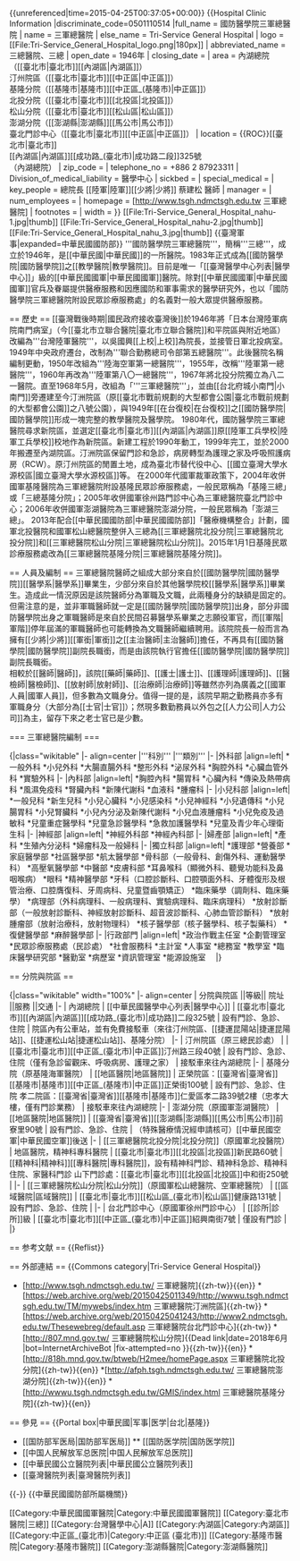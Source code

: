 {{unreferenced|time=2015-04-25T00:37:05+00:00}}
{{Hospital Clinic Information
|discriminate_code=0501110514
|full_name                      = 國防醫學院三軍總醫院
| name                          = 三軍總醫院
| else_name                     = Tri-Service General Hospital
| logo                          = [[File:Tri-Service_General_Hospital_logo.png|180px]]
| abbreviated_name              = 三總醫院、三總
| open_date                     = 1946年
| closing_date                  =
| area                          = 內湖總院（[[臺北市|臺北市]][[內湖區|內湖區]]）<br/>汀州院區（[[臺北市|臺北市]][[中正區|中正區]]）<br/>基隆分院（[[基隆市|基隆市]][[中正區_(基隆市)|中正區]]）<br/>北投分院（[[臺北市|臺北市]][[北投區|北投區]]）<br/>松山分院（[[臺北市|臺北市]][[松山區|松山區]]）<br/>澎湖分院（[[澎湖縣|澎湖縣]][[馬公市|馬公市]]）<br/>臺北門診中心（[[臺北市|臺北市]][[中正區|中正區]]）
| location                      = {{ROC}}[[臺北市|臺北市]]<br>[[內湖區|內湖區]][[成功路_(臺北市)|成功路二段]]325號<br>（內湖總院）
| zip_code                      = 
| telephone_no                  = +886 2 87923311
| Division_of_medical_liability = 醫學中心
| sickbed                       =
| special_medical               = 
| key_people                    = 總院長 [[陸軍|陸軍]][[少將|少將]] 蔡建松 醫師
| manager                       = 
| num_employees                 =
| homepage                      = [http://www.tsgh.ndmctsgh.edu.tw 三軍總醫院]
| footnotes                     =
| width                         = 
}}
[[File:Tri-Service_General_Hospital_nahu-1.jpg|thumb]]
[[File:Tri-Service_General_Hospital_nahu-2.jpg|thumb]]
[[File:Tri-Service_General_Hospital_nahu_3.jpg|thumb]]
{{臺灣軍事|expanded=中華民國國防部}} 
'''國防醫學院三軍總醫院'''，簡稱'''三總'''，成立於1946年，是[[中華民國|中華民國]]的一所醫院。1983年正式成為[[國防醫學院|國防醫學院]]之[[教學醫院|教學醫院]]。目前是唯一「[[臺灣醫學中心列表|醫學中心]]」級的[[中華民國國軍|中華民國國軍]]醫院。除對[[中華民國國軍|中華民國國軍]]官兵及眷屬提供醫療服務和因應國防和軍事需求的醫學研究外，也以「國防醫學院三軍總醫院附設民眾診療服務處」的名義對一般大眾提供醫療服務。

== 歷史 ==
[[臺灣戰後時期|國民政府接收臺灣後]]於1946年將「日本台灣陸軍病院南門病室」（今[[臺北市立聯合醫院|臺北市立聯合醫院]]和平院區與附近地區）改編為'''台灣陸軍醫院'''，以吳國興[[上校|上校]]為院長，並接管日軍北投病室。1949年中央政府遷台，改制為'''聯合勤務總司令部第五總醫院'''。此後醫院名稱編制更動，1950年改組為'''陸海空軍第一總醫院'''，1955年，改稱'''陸軍第一總醫院'''，1960年再改為'''陸軍第八〇一總醫院'''，1967年將北投分院獨立為八二一醫院。直至1968年5月，改組為「'''三軍總醫院'''」，並由[[台北府城小南門|小南門]]旁遷建至今汀洲院區（原[[臺北市戰前規劃的大型都會公園|臺北市戰前規劃的大型都會公園]]之八號公園），與1949年[[在台復校|在台復校]]之[[國防醫學院|國防醫學院]]形成一塊完整的教學醫院及醫學院。
1980年代，國防醫學院三軍總醫院尋求新院區，並選定[[臺北市|臺北市]][[內湖區|內湖區]]原[[陸軍工兵學校|陸軍工兵學校]]校地作為新院區。新建工程於1990年動工，1999年完工，並於2000年搬遷至內湖院區。汀洲院區保留門診和急診，病房轉型為護理之家及呼吸照護病房（RCW）。原汀州院區的閒置土地，成為臺北市替代役中心、[[國立臺灣大學水源校區|國立臺灣大學水源校區]]等。
在2000年代國軍裁軍政策下，2004年收併國軍基隆醫院為三軍總醫院附設基隆民眾診療服務處，一般民眾稱為「基隆三總」或「三總基隆分院」；2005年收併國軍徐州路門診中心為三軍總醫院臺北門診中心；2006年收併國軍澎湖醫院為三軍總醫院澎湖分院，一般民眾稱為「澎湖三總」。
2013年配合[[中華民國國防部|中華民國國防部]]「醫療機構整合」計劃，國軍北投醫院和國軍松山總醫院整併入三總為[[三軍總醫院北投分院|三軍總醫院北投分院]]和[[三軍總醫院松山分院|三軍總醫院松山分院]]。2015年1月1日基隆民眾診療服務處改為[[三軍總醫院基隆分院|三軍總醫院基隆分院]]。

== 人員及編制 ==
三軍總醫院醫師之組成大部分來自於[[國防醫學院|國防醫學院]][[醫學系|醫學系]]畢業生，少部分來自於其他醫學院校[[醫學系|醫學系]]畢業生。造成此一情況原因是該院醫師分為軍職及文職，此兩種身分的缺額是固定的。但需注意的是，並非軍職醫師就一定是[[國防醫學院|國防醫學院]]出身，部分非國防醫學院出身之軍職醫師是來自於民間召募醫學系畢業之志願役軍官，而[[軍階|軍階]]停年屆滿的軍職醫師也可能轉換為文職醫師繼續聘用。該院院長一般而言為擁有[[少將|少將]][[軍銜|軍銜]]之[[主治醫師|主治醫師]]擔任，不再具有[[國防醫學院|國防醫學院]]副院長職銜，而是由該院執行官擔任[[國防醫學院|國防醫學院]]副院長職銜。<br />
相較於[[醫師|醫師]]，該院[[藥師|藥師]]、[[護士|護士]]、[[護理師|護理師]]、[[醫檢師|醫檢師]]、[[放射師|放射師]]、[[治療師|治療師]]等雖然亦列為廣義之[[國軍人員|國軍人員]]，但多數為文職身分。值得一提的是，該院早期之勤務員亦多有軍職身分（大部分為[[士官|士官]]）；然現多數勤務員以外包之[[人力公司|人力公司]]為主，留存下來之老士官已是少數。

=== 三軍總醫院編制 ===

{|class="wikitable"
|- align=center 
|'''科別'''
|'''類別'''
|-
|外科部
|align=left|
*一般外科
*小兒外科
*大腸直腸外科
*整形外科
*泌尿外科
*胸腔外科
*心臟血管外科
*實驗外科
|-
|內科部
|align=left|
*胸腔內科
*腸胃科
*心臟內科
*傳染及熱帶病科
*風濕免疫科
*腎臟內科
*新陳代謝科
*血液科
*腫瘤科
|-
|小兒科部
|align=left|
*一般兒科
*新生兒科
*小兒心臟科
*小兒感染科
*小兒神經科
*小兒遺傳科
*小兒腸胃科
*小兒腎臟科
*小兒內分泌及新陳代謝科
*小兒血液腫瘤科
*小兒免疫及過敏科
*兒童重症醫學科
*兒童急診醫學科
*急救加護醫學科
*兒童及青少年心理衛生科
|-
|神經部
|align=left|
*神經外科部
*神經內科部
|-
|婦產部
|align=left|
*產科
*生殖內分泌科
*婦瘤科及一般婦科
|-
|獨立科部
|align=left|
*護理部
*營養部
*家庭醫學部
*社區醫學部
*航太醫學部 
*骨科部（一般骨科、創傷外科、運動醫學科）
*高壓氧醫學部
*中醫部
*皮膚科部
*耳鼻喉科（顯微外科、聽覺功能科及鼻咽喉病）
*眼科
*精神醫學部
*牙科（口腔診斷科、口腔顎面外科、牙體復形及根管治療、口腔膺復科、牙周病科、兒童暨齒顎矯正）
*臨床藥學（調劑科、臨床藥學）
*病理部（外科病理科、一般病理科、實驗病理科、臨床病理科）
*放射診斷部（一般放射診斷科、神經放射診斷科、超音波診斷科、心肺血管診斷科）
*放射腫瘤部（放射治療科，放射物理科）
*核子醫學部（核子醫學科、核子製藥科）
*復健醫學部
*麻醉醫學部
|-
|行政部門
|align=left|
*政治作戰主任室
*企劃管理室
*民眾診療服務處（民診處）
*社會服務科
*主計室
*人事室
*總務室
*教學室
*臨床醫學研究部
*醫勤室
*病歷室
*資訊管理室
*能源設施室　
|}

== 分院與院區 ==

{|class="wikitable" width="100%"
|- align=center
| 分院與院區 ||等級|| 院址 ||服務 ||交通
|-
| 內湖總院
| [[中華民國醫學中心列表|醫學中心]]
| [[臺北市|臺北市]][[內湖區|內湖區]][[成功路_(臺北市)|成功路]]二段325號
| 設有門診、急診、住院
| 院區內有公車站，並有免費接駁車（來往汀州院區、[[捷運昆陽站|捷運昆陽站]]、[[捷運松山站|捷運松山站]]、基隆分院）
|-
| 汀州院區（原三總民診處）
|
| [[臺北市|臺北市]][[中正區_(臺北市)|中正區]]汀州路三段40號
| 設有門診、急診、住院（僅有急診留觀床、呼吸病房、護理之家）
| 接駁車來往內湖總院
|-
| 基隆分院（原基隆海軍醫院）
| [[地區醫院|地區醫院]]
| 正榮院區：[[臺灣省|臺灣省]][[基隆市|基隆市]][[中正區_(基隆市)|中正區]]正榮街100號
| 設有門診、急診、住院
孝二院區：[[臺灣省|臺灣省]][[基隆市|基隆市]]仁愛區孝二路39號2樓（忠孝大樓，僅有門診業務）
| 接駁車來往內湖總院
|-
| 澎湖分院（原國軍澎湖醫院）
| [[地區醫院|地區醫院]]
| [[臺灣省|臺灣省]][[澎湖縣|澎湖縣]][[馬公市|馬公市]]前寮里90號
| 設有門診、急診、住院
| （特殊醫療情況經申請核可）[[中華民國空軍|中華民國空軍]]後送
|-
| [[三軍總醫院北投分院|北投分院]]（原國軍北投醫院）
| 地區醫院，精神科專科醫院
| [[臺北市|臺北市]][[北投區|北投區]]新民路60號
| [[精神科|精神科]][[專科醫院|專科醫院]]，設有精神科門診、精神科急診、精神科住院、家醫科門診
山下門診處：[[臺北市|臺北市]][[北投區|北投區]]中和街250號
| 
|-
| [[三軍總醫院松山分院|松山分院]]（原國軍松山總醫院、空軍總醫院）
| [[區域醫院|區域醫院]]
| [[臺北市|臺北市]][[松山區_(臺北市)|松山區]]健康路131號
| 設有門診、急診、住院
|
|-
| 台北門診中心（原國軍徐州門診中心）
| [[診所|診所]]級
| [[臺北市|臺北市]][[中正區_(臺北市)|中正區]]紹興南街7號
| 僅設有門診
|
|}

== 参考文献 ==
{{Reflist}}

== 外部連結 ==
{{Commons category|Tri-Service General Hospital}}
* [http://www.tsgh.ndmctsgh.edu.tw/ 三軍總醫院]{{zh-tw}}{{en}}
*[https://web.archive.org/web/20150425011349/http://wwwu.tsgh.ndmctsgh.edu.tw/TM/mywebs/index.htm 三軍總醫院汀洲院區]{{zh-tw}}
*[https://web.archive.org/web/20150425041243/http://www2.ndmctsgh.edu.tw/Thesewebreg/default.asp  三軍總醫院台北門診中心]{{zh-tw}}
*[http://807.mnd.gov.tw/ 三軍總醫院松山分院]{{Dead link|date=2018年6月 |bot=InternetArchiveBot |fix-attempted=no }}{{zh-tw}}{{en}}
*[http://818h.mnd.gov.tw/btweb/H2mee/homePage.aspx 三軍總醫院北投分院]{{zh-tw}}{{en}}
*[http://afph.tsgh.ndmctsgh.edu.tw/ 三軍總醫院澎湖分院]{{zh-tw}}{{en}}
*[http://wwwu.tsgh.ndmctsgh.edu.tw/GMIS/index.html 三軍總醫院基隆分院]{{zh-tw}}{{en}}

== 參見 ==
{{Portal box|中華民國|军事|医学|台北|基隆}}
* [[国防部军医局|国防部军医局]]
** [[国防医学院|国防医学院]]
* [[中国人民解放军总医院|中国人民解放军总医院]]
* [[中華民國公立醫院列表|中華民國公立醫院列表]]
* [[臺灣醫院列表|臺灣醫院列表]]

{{-}}
{{中華民國國防部所屬機關}}

[[Category:中華民國國軍醫院|Category:中華民國國軍醫院]]
[[Category:臺北市醫院|三總]]
[[Category:台灣醫學中心|A]]
[[Category:內湖區|Category:內湖區]]
[[Category:中正區_(臺北市)|Category:中正區 (臺北市)]]
[[Category:基隆市醫院|Category:基隆市醫院]]
[[Category:澎湖縣醫院|Category:澎湖縣醫院]]